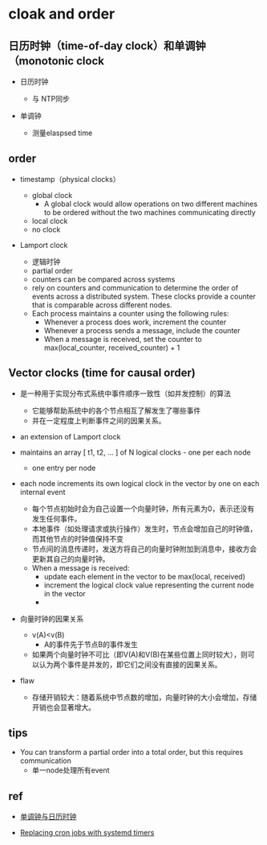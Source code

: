 # cloak and order

## 日历时钟（time-of-day clock）和单调钟（monotonic clock

+ 日历时钟
    + 与 NTP同步

+ 单调钟
    + 测量elaspsed time


## order
+ timestamp（physical clocks）
    + global clock
        + A global clock would allow operations on two different machines to be ordered without the two machines communicating directly
    + local clock
    + no clock

+ Lamport clock
    + 逻辑时钟
    + partial order
    + counters can be compared across systems
    + rely on counters and communication to determine the order of events across a distributed system. These clocks provide a counter that is comparable across different nodes.
    + Each process maintains a counter using the following rules:
        + Whenever a process does work, increment the counter
        + Whenever a process sends a message, include the counter
        + When a message is received, set the counter to max(local_counter, received_counter) + 1

##  Vector clocks (time for causal order)
+ 是一种用于实现分布式系统中事件顺序一致性（如并发控制）的算法
    + 它能够帮助系统中的各个节点相互了解发生了哪些事件
    + 并在一定程度上判断事件之间的因果关系。

+ an extension of Lamport clock
+ maintains an array [ t1, t2, ... ] of N logical clocks - one per each node
    +  one entry per node
+ each node increments its own logical clock in the vector by one on each internal event
    + 每个节点初始时会为自己设置一个向量时钟，所有元素为0，表示还没有发生任何事件。
    + 本地事件（如处理请求或执行操作）发生时，节点会增加自己的时钟值，而其他节点的时钟值保持不变
    + 节点间的消息传递时，发送方将自己的向量时钟附加到消息中，接收方会更新其自己的向量时钟。
    + When a message is received:
        + update each element in the vector to be max(local, received)
        + increment the logical clock value representing the current node in the vector    
        + 

+ 向量时钟的因果关系
    +  v(A)<v(B)
        + A的事件先于节点B的事件发生
    + 如果两个向量时钟不可比（即V(A)和V(B)在某些位置上同时较大），则可以认为两个事件是并发的，即它们之间没有直接的因果关系。

+ flaw
    + 存储开销较大：随着系统中节点数的增加，向量时钟的大小会增加，存储开销也会显著增大。

## tips
+ You can transform a partial order into a total order, but this requires communication
    + 单一node处理所有event

## ref
+ [单调钟与日历时钟](http://ddia.vonng.com/#/ch8)

+ [Replacing cron jobs with systemd timers](https://moshib.in/posts/replacing-cron-jobs-with-systemd-timers/)
